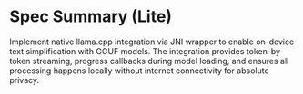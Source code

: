 # Spec Summary (Lite)

Implement native llama.cpp integration via JNI wrapper to enable on-device text simplification with GGUF models. The integration provides token-by-token streaming, progress callbacks during model loading, and ensures all processing happens locally without internet connectivity for absolute privacy.